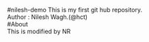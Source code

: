 #nilesh-demo
This is my first git hub repository.
<br>
Author : Nilesh Wagh.(@hct)
<br>
#About
<br>
This is modified by NR
